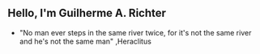 ## Hello, I'm Guilherme A. Richter
- "No man ever steps in the same river twice, for it's not the same river and he's not the same man" ,Heraclitus

##


 


<!---
RichterGui/RichterGui is a ✨ special ✨ repository because its `README.md` (this file) appears on your GitHub profile.
You can click the Preview link to take a look at your changes.
--->
